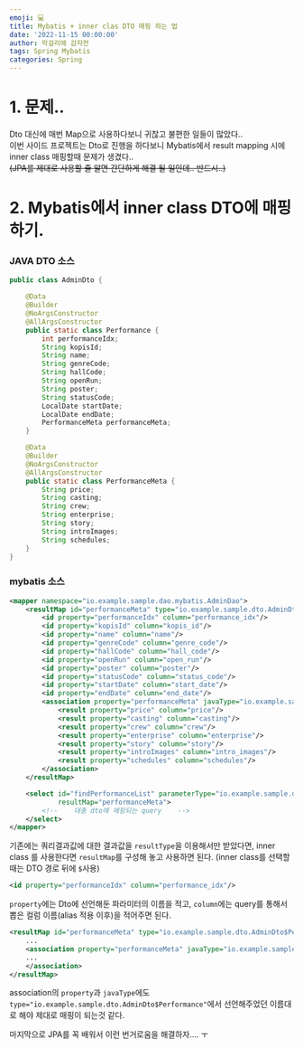 ```yaml
---
emoji: 💻
title: Mybatis + inner clas DTO 매핑 하는 법  
date: '2022-11-15 00:00:00'
author: 막걸리에 감자전
tags: Spring Mybatis
categories: Spring
---
```



# 1. 문제..
Dto 대신에 매번 Map으로 사용하다보니 귀찮고 불편한 일들이 많았다..  
이번 사이드 프로젝트는 Dto로 진행을 하다보니 Mybatis에서 result mapping 시에 inner class 매핑할때 문제가 생겼다..  
~~(JPA를 제대로 사용할 줄 알면 간단하게 해결 될 일인데.. 반드시..)~~

# 2. Mybatis에서 inner class DTO에 매핑하기.
### JAVA DTO 소스
```java
public class AdminDto {

    @Data
    @Builder
    @NoArgsConstructor
    @AllArgsConstructor
    public static class Performance {
        int performanceIdx;
        String kopisId;
        String name;
        String genreCode;
        String hallCode;
        String openRun;
        String poster;
        String statusCode;
        LocalDate startDate;
        LocalDate endDate;
        PerformanceMeta performanceMeta;
    }

    @Data
    @Builder
    @NoArgsConstructor
    @AllArgsConstructor
    public static class PerformanceMeta {
        String price;
        String casting;
        String crew;
        String enterprise;
        String story;
        String introImages;
        String schedules;
    }
}
```


### mybatis 소스
```xml
<mapper namespace="io.example.sample.dao.mybatis.AdminDao">
    <resultMap id="performanceMeta" type="io.example.sample.dto.AdminDto$Performance">
        <id property="performanceIdx" column="performance_idx"/>
        <id property="kopisId" column="kopis_id"/>
        <id property="name" column="name"/>
        <id property="genreCode" column="genre_code"/>
        <id property="hallCode" column="hall_code"/>
        <id property="openRun" column="open_run"/>
        <id property="poster" column="poster"/>
        <id property="statusCode" column="status_code"/>
        <id property="startDate" column="start_date"/>
        <id property="endDate" column="end_date"/>
        <association property="performanceMeta" javaType="io.example.sample.dto.AdminDto$PerformanceMeta">
            <result property="price" column="price"/>
            <result property="casting" column="casting"/>
            <result property="crew" column="crew"/>
            <result property="enterprise" column="enterprise"/>
            <result property="story" column="story"/>
            <result property="introImages" column="intro_images"/>
            <result property="schedules" column="schedules"/>
        </association>
    </resultMap>

    <select id="findPerformanceList" parameterType="io.example.sample.dto.AdminDto$Performance"
            resultMap="performanceMeta">
        <!--    대충 dto에 매핑되는 query    -->
    </select>
</mapper>
```

기존에는 쿼리결과값에 대한 결과값을 `resultType`을 이용해서만 받았다면, inner class 를 사용한다면 `resultMap`를 구성해 놓고 사용하면 된다. (inner class를 선택할때는 DTO 경로 뒤에 `$`사용)

```xml
<id property="performanceIdx" column="performance_idx"/>
```
`property`에는 Dto에 선언해둔 파라미터의 이름을 적고, `column`에는 query를 통해서 뽑은 컬럼 이름(alias 적용 이후)을 적어주면 된다.

```xml
<resultMap id="performanceMeta" type="io.example.sample.dto.AdminDto$Performance">
    ...
    <association property="performanceMeta" javaType="io.example.sample.dto.AdminDto$PerformanceMeta">
    ...
    </association>
</resultMap>
```
association의 `property`과 `javaType`에도 `type="io.example.sample.dto.AdminDto$Performance"`에서 선언해주었던 이름대로 해야 제대로 매핑이 되는것 같다.


마지막으로 JPA를 꼭 배워서 이런 번거로움을 해결하자.... ㅜ